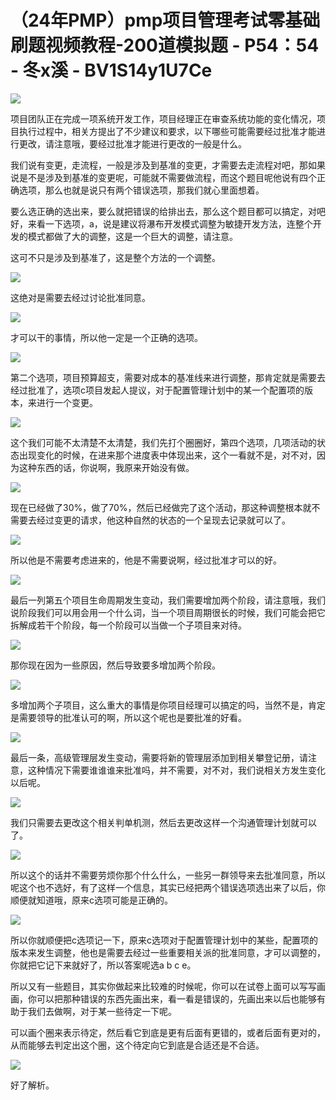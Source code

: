 # （24年PMP）pmp项目管理考试零基础刷题视频教程-200道模拟题 - P54：54 - 冬x溪 - BV1S14y1U7Ce

![](img/f071f758924de1eedef4e60a4e6351fa_0.png)

项目团队正在完成一项系统开发工作，项目经理正在审查系统功能的变化情况，项目执行过程中，相关方提出了不少建议和要求，以下哪些可能需要经过批准才能进行更改，请注意哦，要经过批准才能进行更改的一般是什么。

我们说有变更，走流程，一般是涉及到基准的变更，才需要去走流程对吧，那如果说是不是涉及到基准的变更呢，可能就不需要做流程，而这个题目呢他说有四个正确选项，那么也就是说只有两个错误选项，那我们就心里面想着。

要么选正确的选出来，要么就把错误的给排出去，那么这个题目都可以搞定，对吧好，来看一下选项，a，说是建议将瀑布开发模式调整为敏捷开发方法，连整个开发的模式都做了大的调整，这是一个巨大的调整，请注意。

这可不只是涉及到基准了，这是整个方法的一个调整。

![](img/f071f758924de1eedef4e60a4e6351fa_2.png)

这绝对是需要去经过讨论批准同意。

![](img/f071f758924de1eedef4e60a4e6351fa_4.png)

才可以干的事情，所以他一定是一个正确的选项。

![](img/f071f758924de1eedef4e60a4e6351fa_6.png)

第二个选项，项目预算超支，需要对成本的基准线来进行调整，那肯定就是需要去经过批准了，选项c项目发起人提议，对于配置管理计划中的某一个配置项的版本，来进行一个变更。



![](img/f071f758924de1eedef4e60a4e6351fa_8.png)

这个我们可能不太清楚不太清楚，我们先打个圈圈好，第四个选项，几项活动的状态出现变化的时候，在进来那个进度表中体现出来，这个一看就不是，对不对，因为这种东西的话，你说啊，我原来开始没有做。



![](img/f071f758924de1eedef4e60a4e6351fa_10.png)

现在已经做了30%，做了70%，然后已经做完了这个活动，那这种调整根本就不需要去经过变更的请求，他这种自然的状态的一个呈现去记录就可以了。



![](img/f071f758924de1eedef4e60a4e6351fa_12.png)

所以他是不需要考虑进来的，他是不需要说啊，经过批准才可以的好。

![](img/f071f758924de1eedef4e60a4e6351fa_14.png)

最后一列第五个项目生命周期发生变动，我们需要增加两个阶段，请注意哦，我们说阶段我们可以用会用一个什么词，当一个项目周期很长的时候，我们可能会把它拆解成若干个阶段，每一个阶段可以当做一个子项目来对待。



![](img/f071f758924de1eedef4e60a4e6351fa_16.png)

那你现在因为一些原因，然后导致要多增加两个阶段。

![](img/f071f758924de1eedef4e60a4e6351fa_18.png)

多增加两个子项目，这么重大的事情是你项目经理可以搞定的吗，当然不是，肯定是需要领导的批准认可的啊，所以这个呢也是要批准的好看。



![](img/f071f758924de1eedef4e60a4e6351fa_20.png)

最后一条，高级管理层发生变动，需要将新的管理层添加到相关攀登记册，请注意，这种情况下需要谁谁谁来批准吗，并不需要，对不对，我们说相关方发生变化以后呢。



![](img/f071f758924de1eedef4e60a4e6351fa_22.png)

我们只需要去更改这个相关判单机测，然后去更改这样一个沟通管理计划就可以了。

![](img/f071f758924de1eedef4e60a4e6351fa_24.png)

所以这个的话并不需要劳烦你那个什么什么，一些另一群领导来去批准同意，所以呢这个也不选好，有了这样一个信息，其实已经把两个错误选项选出来了以后，你顺便就知道哦，原来c选项可能是正确的。



![](img/f071f758924de1eedef4e60a4e6351fa_26.png)

所以你就顺便把c选项记一下，原来c选项对于配置管理计划中的某些，配置项的版本来发生调整，他也是需要去经过一些重要相关派的批准同意，才可以调整的，你就把它记下来就好了，所以答案呢选a b c e。

所以又有一些题目，其实你做起来比较难的时候呢，你可以在试卷上面可以写写画画，你可以把那种错误的东西先画出来，看一看是错误的，先画出来以后也能够有助于我们去做啊，对于某一些待定一下呢。

可以画个圈来表示待定，然后看它到底是更有后面有更错的，或者后面有更对的，从而能够去判定出这个圈，这个待定向它到底是合适还是不合适。



![](img/f071f758924de1eedef4e60a4e6351fa_28.png)

好了解析。